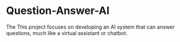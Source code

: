 # Question-Answer-AI
The This project focuses on developing an AI system that can answer questions, much like a virtual assistant or chatbot.
